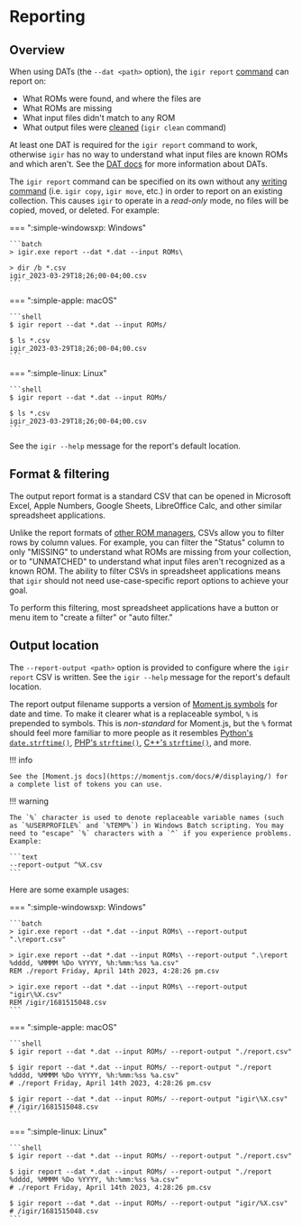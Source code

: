 # Reporting

## Overview

When using DATs (the `--dat <path>` option), the `igir report` [command](../commands.md) can report on:

- What ROMs were found, and where the files are
- What ROMs are missing
- What input files didn't match to any ROM
- What output files were [cleaned](cleaning.md) (`igir clean` command)

At least one DAT is required for the `igir report` command to work, otherwise `igir` has no way to understand what input files are known ROMs and which aren't. See the [DAT docs](../input/dats.md) for more information about DATs.

The `igir report` command can be specified on its own without any [writing command](../commands.md) (i.e. `igir copy`, `igir move`, etc.) in order to report on an existing collection. This causes `igir` to operate in a _read-only_ mode, no files will be copied, moved, or deleted. For example:

=== ":simple-windowsxp: Windows"

    ```batch
    > igir.exe report --dat *.dat --input ROMs\

    > dir /b *.csv
    igir_2023-03-29T18;26;00-04;00.csv
    ```

=== ":simple-apple: macOS"

    ```shell
    $ igir report --dat *.dat --input ROMs/

    $ ls *.csv
    igir_2023-03-29T18;26;00-04;00.csv
    ```

=== ":simple-linux: Linux"

    ```shell
    $ igir report --dat *.dat --input ROMs/

    $ ls *.csv
    igir_2023-03-29T18;26;00-04;00.csv
    ```

See the `igir --help` message for the report's default location.

## Format & filtering

The output report format is a standard CSV that can be opened in Microsoft Excel, Apple Numbers, Google Sheets, LibreOffice Calc, and other similar spreadsheet applications.

Unlike the report formats of [other ROM managers](../alternatives.md), CSVs allow you to filter rows by column values. For example, you can filter the "Status" column to only "MISSING" to understand what ROMs are missing from your collection, or to "UNMATCHED" to understand what input files aren't recognized as a known ROM. The ability to filter CSVs in spreadsheet applications means that `igir` should not need use-case-specific report options to achieve your goal.

To perform this filtering, most spreadsheet applications have a button or menu item to "create a filter" or "auto filter."

## Output location

The `--report-output <path>` option is provided to configure where the `igir report` CSV is written. See the `igir --help` message for the report's default location.

The report output filename supports a version of [Moment.js symbols](https://momentjs.com/docs/#/displaying/) for date and time. To make it clearer what is a replaceable symbol, `%` is prepended to symbols. This is _non-standard_ for Moment.js, but the `%` format should feel more familiar to more people as it resembles [Python's `date.strftime()`](https://docs.python.org/3/library/datetime.html#datetime.date.strftime), [PHP's `strftime()`](https://www.php.net/manual/en/function.strftime.php), [C++'s `strftime()`](https://cplusplus.com/reference/ctime/strftime/), and more.

!!! info

    See the [Moment.js docs](https://momentjs.com/docs/#/displaying/) for a complete list of tokens you can use.

!!! warning

    The `%` character is used to denote replaceable variable names (such as `%USERPROFILE%` and `%TEMP%`) in Windows Batch scripting. You may need to "escape" `%` characters with a `^` if you experience problems. Example:

    ```text
    --report-output ^%X.csv
    ```

Here are some example usages:

=== ":simple-windowsxp: Windows"

    ```batch
    > igir.exe report --dat *.dat --input ROMs\ --report-output ".\report.csv"

    > igir.exe report --dat *.dat --input ROMs\ --report-output ".\report %dddd, %MMMM %Do %YYYY, %h:%mm:%ss %a.csv"
    REM ./report Friday, April 14th 2023, 4:28:26 pm.csv

    > igir.exe report --dat *.dat --input ROMs\ --report-output "igir\%X.csv"
    REM /igir/1681515048.csv
    ```

=== ":simple-apple: macOS"

    ```shell
    $ igir report --dat *.dat --input ROMs/ --report-output "./report.csv"

    $ igir report --dat *.dat --input ROMs/ --report-output "./report %dddd, %MMMM %Do %YYYY, %h:%mm:%ss %a.csv"
    # ./report Friday, April 14th 2023, 4:28:26 pm.csv

    $ igir report --dat *.dat --input ROMs/ --report-output "igir\%X.csv"
    # /igir/1681515048.csv
    ```

=== ":simple-linux: Linux"

    ```shell
    $ igir report --dat *.dat --input ROMs/ --report-output "./report.csv"

    $ igir report --dat *.dat --input ROMs/ --report-output "./report %dddd, %MMMM %Do %YYYY, %h:%mm:%ss %a.csv"
    # ./report Friday, April 14th 2023, 4:28:26 pm.csv

    $ igir report --dat *.dat --input ROMs/ --report-output "igir/%X.csv"
    # /igir/1681515048.csv
    ```
